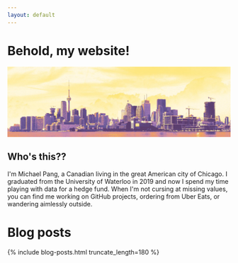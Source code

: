 ```yaml
---
layout: default
---
```


# Behold, my website!
![shamelessly stolen from a lesser website (www.naut.ca)](images/gradient_header_1x.jpg)

## Who's this??
I'm Michael Pang, a Canadian living in the great American city of Chicago. I graduated from the University of Waterloo in 2019 and now I spend my time playing with data for a hedge fund. When I'm not cursing at missing values, you can find me working on GitHub projects, ordering from Uber Eats, or wandering aimlessly outside.

# Blog posts

{% include blog-posts.html truncate_length=180 %}
